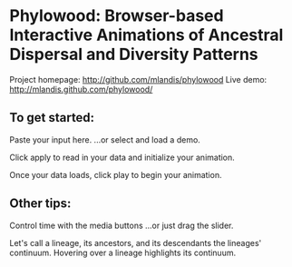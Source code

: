 Phylowood: Browser-based Interactive Animations of Ancestral Dispersal and Diversity Patterns
=======================================================================================

Project homepage: http://github.com/mlandis/phylowood
Live demo: http://mlandis.github.com/phylowood/

## To get started:

Paste your input here.
...or select and load a demo.

Click apply to read in your data and initialize your animation.

Once your data loads, click play to begin your animation.


## Other tips:

Control time with the media buttons
...or just drag the slider.

Let's call a lineage, its ancestors, and its descendants the lineages' continuum.  Hovering over a 
lineage highlights its continuum.

